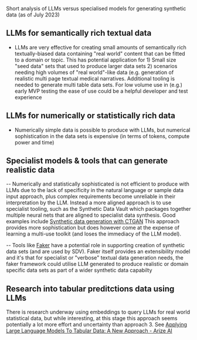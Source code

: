 Short analysis of LLMs versus specialised models for generating synthetic data (as of July 2023)


## LLMs for semantically rich textual data
- LLMs are very effective for creating small amounts of semantically rich textually-biased data containing "real world" content that can be fitted to a domain or topic. This has potential application for 1) Small size "seed data" sets that used to produce larger data sets 2) scenarios needing high volumes of "real world"-like data (e.g. generation of realistic multi page textual medical narratives. Additional tooling is needed to generate multi table data sets. For low volume use in (e.g.) early MVP testing the ease of use could be a helpful developer and test experience   

## LLMs for numerically or statistically rich data
- Numerically simple data is possible to produce with LLMs, but numerical sophistication in the data sets is expensive (in terms of tokens, compute power and time)

## Specialist models & tools that can generate realistic data 
-- Numerically and statistically sophisticated is not efficient to produce with LLMs due to the lack of specificity in the natural language or sample data input approach, plus complex requirements become unreliable in their interpretation by the LLM. Instead a more aligned approach is to use specialist tooling, such as the Synthetic Data Vault which packages together multiple neural nets that are aligned to specialist data synthesis. Good examples include [Synthetic data generation with CTGAN](https://www.youtube.com/watch?v=Ei0klF38CNs) This approach provides more sophistication but does however come at the expense of learning a multi-use toolkit (and loses the immediacy of the LLM model). 

-- Tools like [Faker](https://faker.readthedocs.io/en/master/) have a potential role in supporting creation of synthetic data sets (and are used by SDV). Faker itself provides an extensibility model and it's that for specialist or "verbose"  textual data generation needs, the faker framework could utilise LLM generated to produce realistic or domain specific data sets as part of a wider synthetic data capabilty 

## Research into tabular preditctions data using LLMs
 There is research underway using embeddings to query LLMs for real world statistical data, but while interesting, at this stage this approach seems potentially a lot more effort and uncertainty than approach 3. See [Applying Large Language Models To Tabular Data: A New Approach - Arize AI](https://arize.com/blog-course/applying-large-language-models-to-tabular-data/)